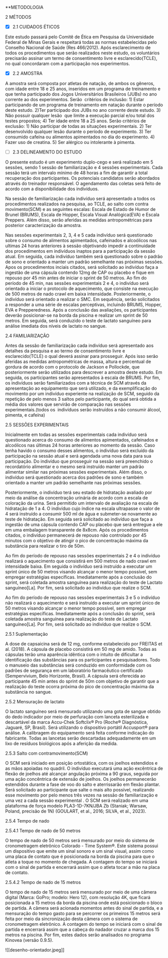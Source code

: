 **METODOLOGIA

2 MÉTODOS

- [x] 2.1 CUIDADOS ÉTICOS

Este estudo passará pelo Comitê de Ética em Pesquisa da Universidade Federal de Minas Gerais e respeitará todas as normas estabelecidas pelo Conselho Nacional de Saúde (Res 466/2012). Após esclarecimento de todos os procedimentos que serão realizados neste estudo, os voluntários precisarão assinar um termo de consentimento livre e esclarecido(TCLE), no qual concordaram com a participação nos experimentos.

  

- [x] 2.2 AMOSTRA


A amostra será composta por atletas de natação, de ambos os gêneros, com idade entre 18 e 25 anos, inseridos em um programa de treinamento e que tenha participado dos Jogos Universitários Brasileiros (JUBs) no ano corrente ao dos experimentos. Serão  critérios de inclusão: 1) Estar participando de um programa de treinamento em natação durante o período deste estudo. 2)Ter participado dos JUBs no ano corrente deste estudo. 3) Não possuir qualquer lesão  que limite a execução parcial e/ou total dos testes propostos; 4) Ter idade entre 18 a 25 anos. Serão critérios de exclusão: 1) Não participar de todas as situações experimentais. 2) Ter desenvolvido qualquer lesão durante o período de experimento. 3) Ter consumido cafeína ou alimentos apimentados no dia do experimento. 4) Fazer uso de creatina. 5) Ser alérgico ou intolerante à pimenta. 

- [ ] 2.3 DELINEAMENTO DO ESTUDO

O presente estudo é um experimento duplo-cego e será realizado em 5 sessões, sendo 1 sessão de familiarização e 4 sessões experimentais. Cada sessão terá um intervalo mínimo de 48 horas a fim de garantir a total recuperação dos participantes. Os potenciais candidatos serão abordados através do treinador responsável. O agendamento das coletas será feito de acordo com a disponibilidade dos indivíduos. 

Na sessão de familiarização cada indivíduo será apresentado a todos os procedimentos realizados na pesquisa, ao TCLE, ao salto com contra movimento(SCM) e as seguintes escalas: Escala de Estado de Humor de Brunel (BRUMS), Escala de Hopper, Escala Visual Analógica(EVA) e Escala Preppers. Além disso, serão aferidas as medidas antropométricas para posterior caracterização da amostra.

Nas sessões experimentais 2, 3, 4 e 5  cada indivíduo será questionado sobre o consumo de alimentos apimentados, cafeinados e alcoólicos nas ultimas 24 horas anteriores à sessão objetivando impedir a continuidade dos procedimentos em indivíduos inaptos para a participação da sessão atual. Em seguida, cada indivíduo também será questionado sobre o padrão de sono e  orientado a manter um padrão semelhante nas próximas sessões. Apos os procedimentos inciais citados, será solicitado ao indivíduo faça a ingestão de uma cápsula contendo 12mg de CAP ou placebo e fique em repouso por 45 min antes de iniciar o sprint de 50 metros. 
Ao fim do período de 45 min, nas sessões experimentais 2 e 4, o indivíduo será orientado a iniciar o protocolo de aquecimento, que consiste na execução de 500 metros de nado crawl em baixa intensidade. Posteriormente, o indivíduo será orientado a realizar o SMC. Em sequência, serão solicitados a responder a uma série de escalas perceptivas, incluindo BRUMS, Hopper, EVA e Prepperedness. Após a conclusão das avaliações, os participantes deverão posicionar-se na borda da piscina e realizar um sprint de 50 metros. Em seguida, será conduzido o teste de lactato sanguíneo para análise imediata dos níveis de lactato no sangue.

2.4 FAMILIARIZAÇÃO

Antes da sessão de familiarização cada indivíduo será apresentado aos detalhes da pesquisa e ao termo de consentimento livre e esclarecido(TCLE) o qual deverá assinar para prosseguir. Após isso serão  aferidas as medidas antropométricas de massa, altura e percentual de gordura de acordo com o protocolo de Jackson e Pollockde, que posteriormente serão utilizados para descrever a amostra deste estudo. Em seguida, os participantes serão apresentados à escala de BRUMS. Por fim, os indivíduos serão familiarizados com a técnica de SCM através da apresentação ao equipamento que será utilizado, e da exemplificação do movimento por um indivíduo experiente na realização de SCM, seguido da repetição de pelo menos 3 saltos pelo participante, do qual será obtida a média dos valores que servirão de comparação nas sessões  experimentais.(todos os  indivíduos serão instruídos a não consumir álcool, pimenta, e cafeína) 



2.5 SESSÕES EXPERIMENTAIS

Inicialmente em todas as sessões experimentais cada indivíduo será questionado acerca do consumo de alimentos apimentados, cafeinados e alcoólicos nas últimas 24 horas anteriores ao momento da sessão. Caso tenha havido o consumo desses alimentos, o indivíduo será excluído da participação na sessão atual e será agendada uma nova data para sua participação. Do indivíduo que prosseguir na sessão será preenchido o recordatório alimentar e o mesmo será instruído manter um padrão alimentar similar nas próximas sessões experimentais. Além disso, o indivíduo será questionado acerca dos padrões de sono e também orientado a manter um padrão semelhante nas próximas sessões.

Posteriormente, o indivíduo terá seu estado de hidratação avaliado por meio da análise da concentração urinária de acordo com a escala de coloração da urina. Será permitido um intervalo de avaliação na escala de hidratação de 1 a 4. O indivíduo cujo índice na escala ultrapasse o valor de 4 será instruído a consumir 500 ml de água e submeter-se novamente ao teste de hidratação. Em seguida será solicitado ao indivíduo que faça a ingestão de uma cápsula contendo CAP ou placebo que será entregue a ele em uma embalagem transparente de 8x8cm. Após os procedimentos citados, o indivíduo permanecerá de repouso não controlado por 45 minutos com o objetivo de atingir o pico de concentração máxima da substância para realizar o tiro de 50m. 

Ao fim do período de repouso nas sessões experimentais 2 e 4 o indivíduo realizará o aquecimento que consistirá em 500 metros de nado crawl em intensidade baixa. Em seguida o indivíduo será instruído a executar um sprint único de 50 metros visando alcançar o menor tempo possível, sem empregar estratégias específicas. Imediatamente após a conclusão do sprint, será coletada amostra sanguínea para realização do teste de Lactato sanguíneo[La]. Por fim, será solicitado ao indivíduo que realize o SCM. 

Ao fim do período de repouso nas sessões experimentais 3 e 5 o indivíduo não realizará o aquecimento e será instruído a executar um sprint único de 50 metros visando alcançar o menor tempo possível, sem empregar estratégias específicas. Imediatamente após a conclusão do sprint, será coletada amostra sanguínea para realização do teste de Lactato sanguíneo[La]. Por fim, será solicitado ao indivíduo que realize o SCM. 

  

2.5.1 Suplementação

A dose de capsaicina será de 12 mg, conforme estabelecido por FREITAS et al. (2018). A cápsula de placebo consistirá em 50 mg de amido. Todas as cápsulas terão uma aparência idêntica com o intuito de dificultar a identificação das substâncias para os participantes e pesquisadores. Todo o manuseio das substâncias será conduzido em conformidade com os padrões de segurança em um laboratório farmacêutico certificado (Sempervivium, Belo Horizonte, Brasil). A cápsula será oferecida ao participante 45 min antes do sprint de 50m com objetivo de garantir que a realização do teste ocorra próxima do pico de concentração máxima da substância no sangue. 

  

2.5.2 Mensuração de lactato

O lactato sanguíneo será mensurado utilizando uma gota de sangue obtido do dedo indicador por meio de perfuração com lanceta esterilizada e descartável da marca Accu-Chek Softclix® Pro (Roche® Diagnóstica, Jaguaré, SP, Brasil). Será utilizando o dispositivo portátil Accusport® para análise. A calibragem do equipamento será feita conforme indicação do fabricante. Todas as lancetas serão descartadas adequadamente em um lixo de resíduos biológicos após a aferição da medida.

  

2.5.3 Salto com contramovimento(SCM)

O SCM será iniciado em posição ortostática, com os joelhos estendidos e as mãos apoiadas no quadril. O indivíduo executará uma ação excêntrica de flexão de joelhos até alcançar angulação próxima a 90 graus, seguida por uma ação concêntrica de extensão de joelhos. Os joelhos permanecerão estendidos durante a fase de voo do salto e aterrissarão em flexão plantar. Será solicitado ao participante que salte o mais alto possível, realizando esse movimento por pelo menos três vezes na sessão de familiarização e uma vez a cada sessão experimental . O SCM será realizado em uma plataforma de força modelo PLA3-1D-7KN/JBA Zb (Staniak; Warsaw, Poland, precisão de 1N) (GOULART, et al., 2016; SILVA, et al., 2023).

2.5.4 Tempo de nado

2.5.4.1 Tempo de nado de 50 metros

O tempo de nado de 50 metros será mensurado por meio do sistema de cronometragem eletrônico Colorado - Time System®. Este sistema possui um dispositivo que emite um sinal sonoro e um sinal visual, assim como uma placa de contato que é posicionada na borda da piscina para que o atleta a toque no momento de chegada. A contagem do tempo se iniciará com o sinal de partida e encerrará assim que o atleta tocar a mão na placa de contato.

2.5.4.2 Tempo de nado de 15 metros

O tempo de nado de 15 metros será mensurado por meio de uma câmera digital (Marca: GoPro; modelo: Hero 12), com resolução 4K, que ficará posicionada a 15 metros da borda da piscina onde está posicionado o bloco de partida. A câmera será acionada momentos antes do sinal de partida, e a mensuração do tempo gasto para se percorrer os primeiros 15 metros será feita por meio da sincronização desta câmera com o sistema de cronometragem eletrônico. A contagem do tempo se iniciará com o sinal de partida e encerrará assim que a cabeça do nadador cruzar a marca dos 15 metros na piscina. Por fim, estes dados serão analisados no programa Kinovea (versão 0.9.5).


![[desenho-orientador.jpeg]]
